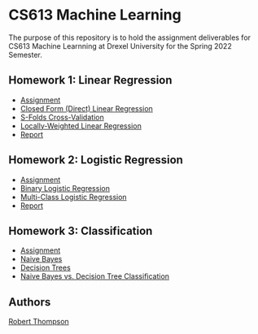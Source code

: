 # CS613 Machine Learning
The purpose of this repository is to hold the assignment deliverables for CS613 Machine Learnning at Drexel University for the Spring 2022 Semester.

## Homework 1: Linear Regression
- [Assignment](hw1/HW1.pdf)
- [Closed Form (Direct) Linear Regression](hw1/src/linear_regression.py)
- [S-Folds Cross-Validation](hw1/src/linear_regression.py)
- [Locally-Weighted Linear Regression](hw1/src/linear_regression.py)
- [Report](hw1/report//CS613_HW1_RobertThompson_rt598.pdf)

## Homework 2: Logistic Regression
- [Assignment](hw2/HW2.pdf)
- [Binary Logistic Regression](hw2/src/logistic_regression.py)
- [Multi-Class Logistic Regression](hw2/src/multi_class_logistic_regression.py)
- [Report](hw2/report/CS613_HW2_RobertThompson_rt598.pdf)

## Homework 3: Classification
- [Assignment](hw3/HW3.pdf)
- [Naive Bayes]()
- [Decision Trees]()
- [Naive Bayes vs. Decision Tree Classification]()

## Authors

[Robert Thompson](rt598@drexel.edu)